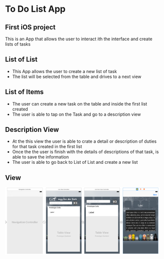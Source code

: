 # To Do List App

## First iOS project
This is an App that allows the user to interact ith the interface and create lists of tasks

## List of List
* This App allows the user to create a new list of task
* The list will be selected from the table and drives to a next view

## List of Items
* The user can create a new task on the table and inside the first list created
* The user is able to tap on the Task and go to a description view

## Description View
* At the this view the user is able to crate a detail or description of duties for that task created in the first list
* Once the the user is finish with the details of descriptions of that task, is able to save the information
* The user is able to go back to List of List and create a new list

## View 

![Alt Image Text](image/todo.png)

